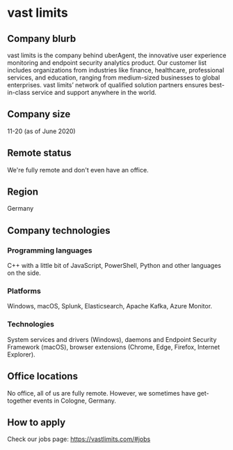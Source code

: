 # vast limits

## Company blurb

vast limits is the company behind uberAgent, the innovative user experience monitoring and endpoint security analytics product. Our customer list includes organizations from industries like finance, healthcare, professional services, and education, ranging from medium-sized businesses to global enterprises. vast limits’ network of qualified solution partners ensures best-in-class service and support anywhere in the world.

## Company size

11-20 (as of June 2020)

## Remote status

We're fully remote and don't even have an office.

## Region

Germany

## Company technologies

### Programming languages

C++ with a little bit of JavaScript, PowerShell, Python and other languages on the side.

### Platforms

Windows, macOS, Splunk, Elasticsearch, Apache Kafka, Azure Monitor.

### Technologies

System services and drivers (Windows), daemons and Endpoint Security Framework (macOS), browser extensions (Chrome, Edge, Firefox, Internet Explorer).

## Office locations

No office, all of us are fully remote. However, we sometimes have get-together events in Cologne, Germany.

## How to apply

Check our jobs page: https://vastlimits.com/#jobs
